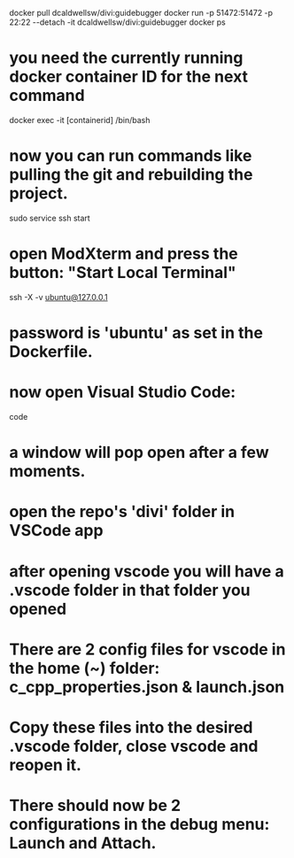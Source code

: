 docker pull dcaldwellsw/divi:guidebugger
docker run -p 51472:51472 -p 22:22 --detach -it dcaldwellsw/divi:guidebugger
docker ps
# you need the currently running docker container ID for the next command
docker exec -it [containerid] /bin/bash 

# now you can run commands like pulling the git and rebuilding the project.
sudo service ssh start

# open ModXterm and press the button: "Start Local Terminal" 
ssh -X -v ubuntu@127.0.0.1

# password is 'ubuntu' as set in the Dockerfile.
# now open Visual Studio Code:
code

# a window will pop open after a few moments.  
# open the repo's 'divi' folder in VSCode app
# after opening vscode you will have a .vscode folder in that folder you opened

# There are 2 config files for vscode in the home (~) folder: c_cpp_properties.json & launch.json
# Copy these files into the desired .vscode folder, close vscode and reopen it.
# There should now be 2 configurations in the debug menu: Launch and Attach.